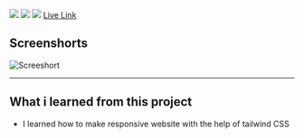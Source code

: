 ![](https://img.shields.io/badge/Paytm-Clone-orange)
![](https://img.shields.io/badge/Tailwind-CSS-yellowgreen)
![](https://img.shields.io/badge/Responsive-yes-lightgrey)
[Live Link]([https://product-design-landing-page-1.netlify.app/](https://paytm-clone-tailwind-css-home-page.netlify.app/))
## Screenshorts
![Screeshort](Screenshots/full-screen.png)
   * * *
   

  ## What i learned from this project

  - I learned how to make responsive website with the help of tailwind CSS 
  
